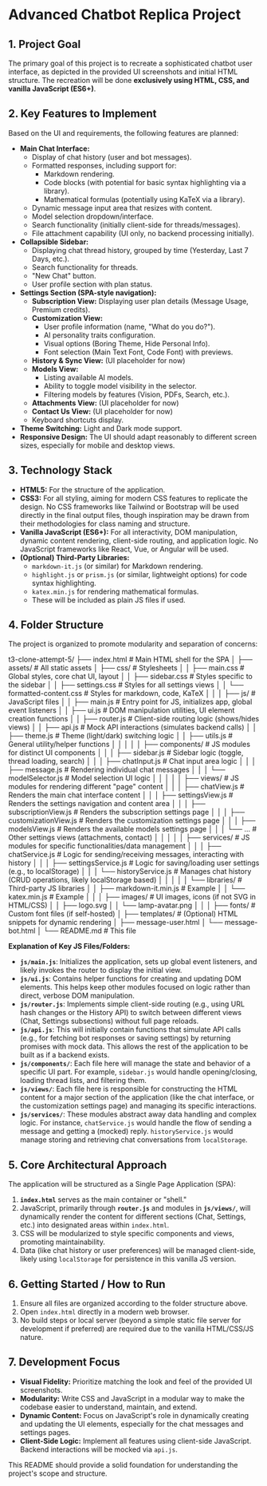 # Advanced Chatbot Replica Project

## 1. Project Goal

The primary goal of this project is to recreate a sophisticated chatbot user interface, as depicted in the provided UI screenshots and initial HTML structure. The recreation will be done **exclusively using HTML, CSS, and vanilla JavaScript (ES6+)**.

## 2. Key Features to Implement

Based on the UI and requirements, the following features are planned:

*   **Main Chat Interface:**
    *   Display of chat history (user and bot messages).
    *   Formatted responses, including support for:
        *   Markdown rendering.
        *   Code blocks (with potential for basic syntax highlighting via a library).
        *   Mathematical formulas (potentially using KaTeX via a library).
    *   Dynamic message input area that resizes with content.
    *   Model selection dropdown/interface.
    *   Search functionality (initially client-side for threads/messages).
    *   File attachment capability (UI only, no backend processing initially).
*   **Collapsible Sidebar:**
    *   Displaying chat thread history, grouped by time (Yesterday, Last 7 Days, etc.).
    *   Search functionality for threads.
    *   "New Chat" button.
    *   User profile section with plan status.
*   **Settings Section (SPA-style navigation):**
    *   **Subscription View:** Displaying user plan details (Message Usage, Premium credits).
    *   **Customization View:**
        *   User profile information (name, "What do you do?").
        *   AI personality traits configuration.
        *   Visual options (Boring Theme, Hide Personal Info).
        *   Font selection (Main Text Font, Code Font) with previews.
    *   **History & Sync View:** (UI placeholder for now)
    *   **Models View:**
        *   Listing available AI models.
        *   Ability to toggle model visibility in the selector.
        *   Filtering models by features (Vision, PDFs, Search, etc.).
    *   **Attachments View:** (UI placeholder for now)
    *   **Contact Us View:** (UI placeholder for now)
    *   Keyboard shortcuts display.
*   **Theme Switching:** Light and Dark mode support.
*   **Responsive Design:** The UI should adapt reasonably to different screen sizes, especially for mobile and desktop views.

## 3. Technology Stack

*   **HTML5:** For the structure of the application.
*   **CSS3:** For all styling, aiming for modern CSS features to replicate the design. No CSS frameworks like Tailwind or Bootstrap will be used directly in the final output files, though inspiration may be drawn from their methodologies for class naming and structure.
*   **Vanilla JavaScript (ES6+):** For all interactivity, DOM manipulation, dynamic content rendering, client-side routing, and application logic. No JavaScript frameworks like React, Vue, or Angular will be used.
*   **(Optional) Third-Party Libraries:**
    *   `markdown-it.js` (or similar) for Markdown rendering.
    *   `highlight.js` or `prism.js` (or similar, lightweight options) for code syntax highlighting.
    *   `katex.min.js` for rendering mathematical formulas.
    *   These will be included as plain JS files if used.

## 4. Folder Structure

The project is organized to promote modularity and separation of concerns:

t3-clone-attempt-5/
├── index.html # Main HTML shell for the SPA
│
├── assets/ # All static assets
│ ├── css/ # Stylesheets
│ │ ├── main.css # Global styles, core chat UI, layout
│ │ ├── sidebar.css # Styles specific to the sidebar
│ │ ├── settings.css # Styles for all settings views
│ │ └── formatted-content.css # Styles for markdown, code, KaTeX
│ │
│ ├── js/ # JavaScript files
│ │ ├── main.js # Entry point for JS, initializes app, global event listeners
│ │ ├── ui.js # DOM manipulation utilities, UI element creation functions
│ │ ├── router.js # Client-side routing logic (shows/hides views)
│ │ ├── api.js # Mock API interactions (simulates backend calls)
│ │ ├── theme.js # Theme (light/dark) switching logic
│ │ ├── utils.js # General utility/helper functions
│ │ │
│ │ ├── components/ # JS modules for distinct UI components
│ │ │ ├── sidebar.js # Sidebar logic (toggle, thread loading, search)
│ │ │ ├── chatInput.js # Chat input area logic
│ │ │ ├── message.js # Rendering individual chat messages
│ │ │ └── modelSelector.js # Model selection UI logic
│ │ │
│ │ ├── views/ # JS modules for rendering different "page" content
│ │ │ ├── chatView.js # Renders the main chat interface content
│ │ │ ├── settingsView.js # Renders the settings navigation and content area
│ │ │ ├── subscriptionView.js # Renders the subscription settings page
│ │ │ ├── customizationView.js # Renders the customization settings page
│ │ │ ├── modelsView.js # Renders the available models settings page
│ │ │ └── ... # Other settings views (attachments, contact)
│ │ │
│ │ ├── services/ # JS modules for specific functionalities/data management
│ │ │ ├── chatService.js # Logic for sending/receiving messages, interacting with history
│ │ │ ├── settingsService.js # Logic for saving/loading user settings (e.g., to localStorage)
│ │ │ └── historyService.js # Manages chat history (CRUD operations, likely localStorage based)
│ │ │
│ │ └── libraries/ # Third-party JS libraries
│ │ ├── markdown-it.min.js # Example
│ │ └── katex.min.js # Example
│ │
│ ├── images/ # UI images, icons (if not SVG in HTML/CSS)
│ │ ├── logo.svg
│ │ └── lamp-avatar.png
│ │
│ ├── fonts/ # Custom font files (if self-hosted)
│
├── templates/ # (Optional) HTML snippets for dynamic rendering
│ ├── message-user.html
│ └── message-bot.html
│
└── README.md # This file


**Explanation of Key JS Files/Folders:**

*   **`js/main.js`**: Initializes the application, sets up global event listeners, and likely invokes the router to display the initial view.
*   **`js/ui.js`**: Contains helper functions for creating and updating DOM elements. This helps keep other modules focused on logic rather than direct, verbose DOM manipulation.
*   **`js/router.js`**: Implements simple client-side routing (e.g., using URL hash changes or the History API) to switch between different views (Chat, Settings subsections) without full page reloads.
*   **`js/api.js`**: This will initially contain functions that simulate API calls (e.g., for fetching bot responses or saving settings) by returning promises with mock data. This allows the rest of the application to be built as if a backend exists.
*   **`js/components/`**: Each file here will manage the state and behavior of a specific UI part. For example, `sidebar.js` would handle opening/closing, loading thread lists, and filtering them.
*   **`js/views/`**: Each file here is responsible for constructing the HTML content for a major section of the application (like the chat interface, or the customization settings page) and managing its specific interactions.
*   **`js/services/`**: These modules abstract away data handling and complex logic. For instance, `chatService.js` would handle the flow of sending a message and getting a (mocked) reply. `historyService.js` would manage storing and retrieving chat conversations from `localStorage`.

## 5. Core Architectural Approach

The application will be structured as a Single Page Application (SPA):

1.  **`index.html`** serves as the main container or "shell."
2.  JavaScript, primarily through **`router.js`** and modules in **`js/views/`**, will dynamically render the content for different sections (Chat, Settings, etc.) into designated areas within `index.html`.
3.  CSS will be modularized to style specific components and views, promoting maintainability.
4.  Data (like chat history or user preferences) will be managed client-side, likely using `localStorage` for persistence in this vanilla JS version.

## 6. Getting Started / How to Run

1.  Ensure all files are organized according to the folder structure above.
2.  Open `index.html` directly in a modern web browser.
3.  No build steps or local server (beyond a simple static file server for development if preferred) are required due to the vanilla HTML/CSS/JS nature.

## 7. Development Focus

*   **Visual Fidelity:** Prioritize matching the look and feel of the provided UI screenshots.
*   **Modularity:** Write CSS and JavaScript in a modular way to make the codebase easier to understand, maintain, and extend.
*   **Dynamic Content:** Focus on JavaScript's role in dynamically creating and updating the UI elements, especially for the chat messages and settings pages.
*   **Client-Side Logic:** Implement all features using client-side JavaScript. Backend interactions will be mocked via `api.js`.

This README should provide a solid foundation for understanding the project's scope and structure.